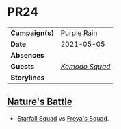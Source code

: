 # PR24

|||
| --- | --- |
| **Campaign(s)** | [Purple Rain](../campaigns/purple-rain/purple-rain.md) | session.2
| **Date** | 2021-05-05 |
| **Absences** | |
| **Guests** | *[Komodo Squad](../organisations/astorrel/squads/komodo-squad.md)* |
| **Storylines** | |

## [Nature's Battle](../storylines/natures-battle.md)

- [Starfall Squad](../organisations/astorrel/squads/starfall-squad.md) vs [Freya's Squad](../organisations/astorrel/squads/freyas-squad.md).

